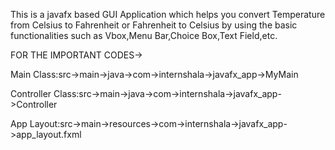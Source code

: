 This is a javafx based GUI Application which helps you convert Temperature from Celsius to Fahrenheit or Fahrenheit to Celsius by using the basic functionalities such as Vbox,Menu Bar,Choice Box,Text Field,etc.

FOR THE IMPORTANT CODES->

Main Class:src->main->java->com->internshala->javafx_app->MyMain

Controller Class:src->main->java->com->internshala->javafx_app->Controller

App Layout:src->main->resources->com->internshala->javafx_app->app_layout.fxml
